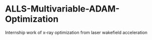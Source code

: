 # ALLS-Multivariable-ADAM-Optimization
  Internship work of x-ray optimization from laser wakefield acceleration 
